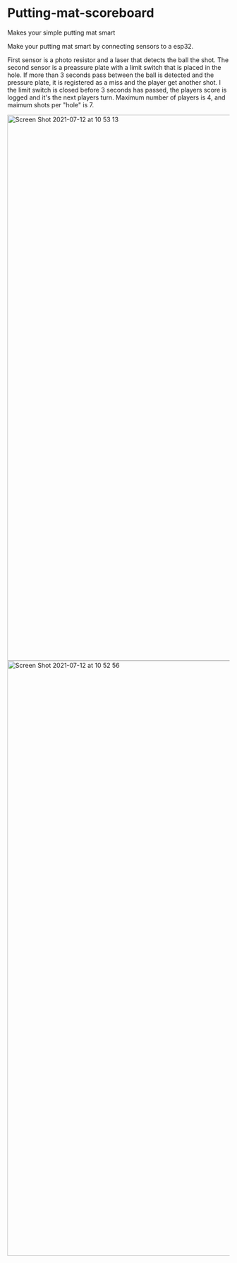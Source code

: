 # Putting-mat-scoreboard
Makes your simple putting mat smart

Make your putting mat smart by connecting sensors to a esp32.

First sensor is a photo resistor and a laser that detects the ball the shot. The second sensor is a preassure plate with a limit switch that is placed in the hole. If more than 3 seconds pass between the ball is detected and the pressure plate, it is registered as a miss and the player get another shot. I the limit switch is closed before 3 seconds has passed, the players score is logged and it's the next players turn. Maximum number of players is 4, and maimum shots per "hole" is 7.

<img width="1237" alt="Screen Shot 2021-07-12 at 10 53 13" src="https://user-images.githubusercontent.com/54184145/125333787-80c71280-e2ff-11eb-8732-294cec5a4c05.png">
<img width="1349" alt="Screen Shot 2021-07-12 at 10 52 56" src="https://user-images.githubusercontent.com/54184145/125333795-83296c80-e2ff-11eb-924d-35ae821e9bdf.png">

